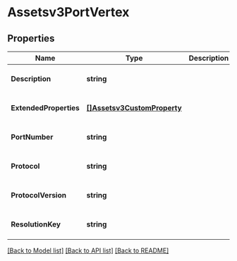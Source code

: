 # Assetsv3PortVertex

## Properties
Name | Type | Description | Notes
------------ | ------------- | ------------- | -------------
**Description** | **string** |  | [optional] [default to null]
**ExtendedProperties** | [**[]Assetsv3CustomProperty**](assetsv3CustomProperty.md) |  | [optional] [default to null]
**PortNumber** | **string** |  | [optional] [default to null]
**Protocol** | **string** |  | [optional] [default to null]
**ProtocolVersion** | **string** |  | [optional] [default to null]
**ResolutionKey** | **string** |  | [optional] [default to null]

[[Back to Model list]](../README.md#documentation-for-models) [[Back to API list]](../README.md#documentation-for-api-endpoints) [[Back to README]](../README.md)

